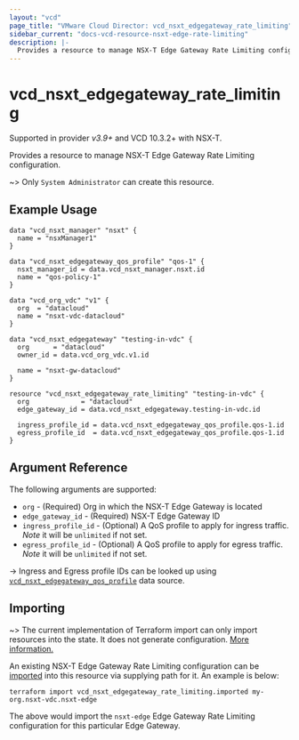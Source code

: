 ```yaml
---
layout: "vcd"
page_title: "VMware Cloud Director: vcd_nsxt_edgegateway_rate_limiting"
sidebar_current: "docs-vcd-resource-nsxt-edge-rate-limiting"
description: |-
  Provides a resource to manage NSX-T Edge Gateway Rate Limiting configuration.
---
```


# vcd\_nsxt\_edgegateway\_rate\_limiting

Supported in provider *v3.9+* and VCD 10.3.2+ with NSX-T.

Provides a resource to manage NSX-T Edge Gateway Rate Limiting configuration.

~> Only `System Administrator` can create this resource.

## Example Usage

```hcl
data "vcd_nsxt_manager" "nsxt" {
  name = "nsxManager1"
}

data "vcd_nsxt_edgegateway_qos_profile" "qos-1" {
  nsxt_manager_id = data.vcd_nsxt_manager.nsxt.id
  name = "qos-policy-1"
}

data "vcd_org_vdc" "v1" {
  org  = "datacloud"
  name = "nsxt-vdc-datacloud"
}

data "vcd_nsxt_edgegateway" "testing-in-vdc" {
  org      = "datacloud"
  owner_id = data.vcd_org_vdc.v1.id

  name = "nsxt-gw-datacloud"
}

resource "vcd_nsxt_edgegateway_rate_limiting" "testing-in-vdc" {
  org             = "datacloud"
  edge_gateway_id = data.vcd_nsxt_edgegateway.testing-in-vdc.id

  ingress_profile_id = data.vcd_nsxt_edgegateway_qos_profile.qos-1.id
  egress_profile_id  = data.vcd_nsxt_edgegateway_qos_profile.qos-1.id
}
```

## Argument Reference

The following arguments are supported:

* `org` - (Required) Org in which the NSX-T Edge Gateway is located
* `edge_gateway_id` - (Required) NSX-T Edge Gateway ID
* `ingress_profile_id` - (Optional) A QoS profile to apply for ingress traffic. *Note* it will be
  `unlimited` if not set.
* `egress_profile_id` - (Optional) A QoS profile to apply for egress traffic. *Note* it will be
  `unlimited` if not set.

-> Ingress and Egress profile IDs can be looked up using
  [`vcd_nsxt_edgegateway_qos_profile`](/providers/vmware/vcd/latest/docs/resources/nsxt_edgegateway_qos_profile)
  data source. 

## Importing

~> The current implementation of Terraform import can only import resources into the state.
It does not generate configuration. [More information.](https://www.terraform.io/docs/import/)

An existing NSX-T Edge Gateway Rate Limiting configuration can be [imported][docs-import] into this
resource via supplying path for it. An example is below:

[docs-import]: https://www.terraform.io/docs/import/

```
terraform import vcd_nsxt_edgegateway_rate_limiting.imported my-org.nsxt-vdc.nsxt-edge
```

The above would import the `nsxt-edge` Edge Gateway Rate Limiting configuration for this particular
Edge Gateway.
